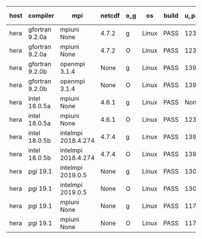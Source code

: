 

| host     | compiler                              | mpi                      | netcdf        | o_g        | os       | build       | u_pass          | u_fail          | s_pass            | s_fail            | e_pass             | e_fail             | nuopc_pass       | nuopc_fail       | artifacts link          |
|----------|---------------------------------------|--------------------------|---------------|------------|----------|-------------|-----------------|-----------------|-------------------|-------------------|--------------------|--------------------|------------------|------------------|-------------------------|
| hera | gfortran 9.2.0a | mpiuni None  | 4.7.2  | g | Linux | PASS | 12338 | 0 | 8 | 0 | 43 | 0 | None | None | <a href="https://github.com/esmf-org/esmf-test-artifacts/tree/0475cd58d55c9c2f68024f92dd9b83979b1e6e7d/feature_reuse-RH/gfortran/9.2.0a/g/mpiuni/None" target="_blank">0475cd5</a> | 
| hera | gfortran 9.2.0a | mpiuni None  | 4.7.2  | O | Linux | PASS | 12338 | 0 | 8 | 0 | 43 | 0 | None | None | <a href="https://github.com/esmf-org/esmf-test-artifacts/tree/46822568ae54561c9703572b2c6f2a4d0fff8257/feature_reuse-RH/gfortran/9.2.0a/O/mpiuni/None" target="_blank">4682256</a> | 
| hera | gfortran 9.2.0b | openmpi 3.1.4  | None  | g | Linux | PASS | 13917 | 0 | 49 | 0 | 80 | 0 | 52 | 0 | <a href="https://github.com/esmf-org/esmf-test-artifacts/tree/0fa4dd6b9552a7debbc0e9e130ad46ccf1ace41b/feature_reuse-RH/gfortran/9.2.0b/g/openmpi/3.1.4" target="_blank">0fa4dd6</a> | 
| hera | gfortran 9.2.0b | openmpi 3.1.4  | None  | O | Linux | PASS | 13917 | 0 | 49 | 0 | 80 | 0 | 52 | 0 | <a href="https://github.com/esmf-org/esmf-test-artifacts/tree/efa9a9626420289e55f8ecae17b577dfb28b5964/feature_reuse-RH/gfortran/9.2.0b/O/openmpi/3.1.4" target="_blank">efa9a96</a> | 
| hera | intel 18.0.5a | mpiuni None  | 4.6.1  | g | Linux | PASS | None | None | None | None | None | None | None | None | <a href="https://github.com/esmf-org/esmf-test-artifacts/tree/5ba6ecb3d7cc5cddd317ce43bfead9f080c7047a/feature_reuse-RH/intel/18.0.5a/g/mpiuni/None" target="_blank">5ba6ecb</a> | 
| hera | intel 18.0.5a | mpiuni None  | 4.6.1  | O | Linux | PASS | 12338 | 0 | 8 | 0 | 43 | 0 | None | None | <a href="https://github.com/esmf-org/esmf-test-artifacts/tree/4f4b4d49959ddcee8171376835b891f9e205276e/feature_reuse-RH/intel/18.0.5a/O/mpiuni/None" target="_blank">4f4b4d4</a> | 
| hera | intel 18.0.5b | intelmpi 2018.4.274  | 4.7.4  | g | Linux | PASS | 13917 | 0 | 49 | 0 | 80 | 0 | 52 | 0 | <a href="https://github.com/esmf-org/esmf-test-artifacts/tree/707736baa1fd280f9ae7c988f9b5353e4af9f66b/feature_reuse-RH/intel/18.0.5b/g/intelmpi/2018.4.274" target="_blank">707736b</a> | 
| hera | intel 18.0.5b | intelmpi 2018.4.274  | 4.7.4  | O | Linux | PASS | 13917 | 0 | 49 | 0 | 80 | 0 | 52 | 0 | <a href="https://github.com/esmf-org/esmf-test-artifacts/tree/c49f6faa4005fc7a86680364297f07726b29b1f9/feature_reuse-RH/intel/18.0.5b/O/intelmpi/2018.4.274" target="_blank">c49f6fa</a> | 
| hera | pgi 19.1 | intelmpi 2019.0.5  | None  | g | Linux | PASS | 13040 | 877 | None | None | None | None | None | None | <a href="https://github.com/esmf-org/esmf-test-artifacts/tree/d7c49ddb8fd5b8ab2abe48a8e7aabd1e128f3829/feature_reuse-RH/pgi/19.1/g/intelmpi/2019.0.5" target="_blank">d7c49dd</a> | 
| hera | pgi 19.1 | intelmpi 2019.0.5  | None  | O | Linux | PASS | 13088 | 829 | None | None | None | None | None | None | <a href="https://github.com/esmf-org/esmf-test-artifacts/tree/87d687200f64d160633374e3840f925e8e628f03/feature_reuse-RH/pgi/19.1/O/intelmpi/2019.0.5" target="_blank">87d6872</a> | 
| hera | pgi 19.1 | mpiuni None  | None  | g | Linux | PASS | 11713 | 625 | 4 | 4 | 40 | 3 | None | None | <a href="https://github.com/esmf-org/esmf-test-artifacts/tree/af02272fbced36680f428bd965564abe5f0b79c6/feature_reuse-RH/pgi/19.1/g/mpiuni/None" target="_blank">af02272</a> | 
| hera | pgi 19.1 | mpiuni None  | None  | O | Linux | PASS | 11713 | 625 | 6 | 2 | 40 | 3 | None | None | <a href="https://github.com/esmf-org/esmf-test-artifacts/tree/025a5a86bdc11c5026e4515909e38456397dd7f0/feature_reuse-RH/pgi/19.1/O/mpiuni/None" target="_blank">025a5a8</a> | 
